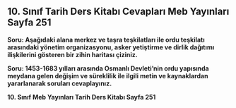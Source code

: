 ## 10. Sınıf Tarih Ders Kitabı Cevapları Meb Yayınları Sayfa 251

**Soru: Aşağıdaki alana merkez ve taşra teşkilatları ile ordu teşkilatı arasındaki yönetim organizasyonu, asker yetiştirme ve dirlik dağıtımı ilişkilerini gösteren bir zihin haritası çiziniz.**

**Soru: 1453-1683 yılları arasında Osmanlı Devleti’nin ordu yapısında meydana gelen değişim ve süreklilik ile ilgili metin ve kaynaklardan yararlanarak soruları cevaplayınız.**

**10. Sınıf Meb Yayınları Tarih Ders Kitabı Sayfa 251**